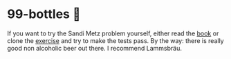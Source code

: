 # 99-bottles 🍻

If you want to try the Sandi Metz problem yourself, either read the [book](https://github.com/sandimetz/99bottles) or clone the [exercise](https://github.com/sandimetz/99bottles_ruby) and try to make the tests pass.
By the way: there is really good non alcoholic beer out there. I recommend Lammsbräu.
